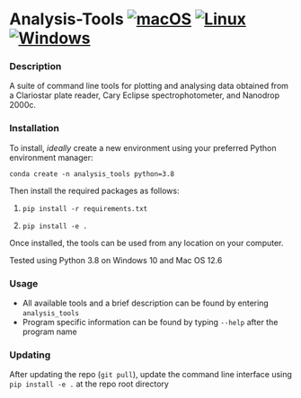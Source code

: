 # Analysis-Tools [![macOS](https://svgshare.com/i/ZjP.svg)](https://svgshare.com/i/ZjP.svg) [![Linux](https://svgshare.com/i/Zhy.svg)](https://svgshare.com/i/Zhy.svg) [![Windows](https://svgshare.com/i/ZhY.svg)](https://svgshare.com/i/ZhY.svg)

### Description
A suite of command line tools for plotting and analysing data obtained from a Clariostar plate reader, Cary Eclipse spectrophotometer, and Nanodrop 2000c. 

### Installation
To install, *ideally* create a new environment using your preferred Python environment manager:

```conda create -n analysis_tools python=3.8```

Then install the required packages as follows:

1. ```pip install -r requirements.txt```

2. ```pip install -e .```

Once installed, the tools can be used from any location on your computer. 

Tested using Python 3.8 on Windows 10 and Mac OS 12.6

### Usage

 - All available tools and a brief description can be found by entering ```analysis_tools``` 
 - Program specific information can be found by typing ```--help``` after the program name

### Updating

After updating the repo (```git pull```), update the command line interface using ```pip install -e .``` at the repo root directory
